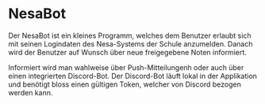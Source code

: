 # NesaBot
Der NesaBot ist ein kleines Programm, welches dem Benutzer erlaubt sich
mit seinen Logindaten des Nesa-Systems der Schule anzumelden. Danach wird der Benutzer auf Wunsch über
neue freigegebene Noten informiert.

Informiert wird man wahlweise über Push-Mitteilungenh oder auch über einen integrierten Discord-Bot. Der
Discord-Bot läuft lokal in der Applikation und benötigt bloss einen gültigen Token, welcher von Discord
bezogen werden kann.
